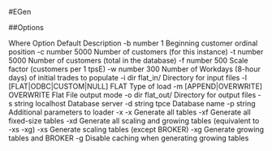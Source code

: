 #EGen

##Options

 Where
  Option                       Default     Description
   -b number                   1           Beginning customer ordinal position
   -c number                   5000        Number of customers (for this instance)
   -t number                   5000        Number of customers (total in the database)
   -f number                   500         Scale factor (customers per 1 tpsE)
   -w number                   300         Number of Workdays (8-hour days) of initial trades to populate
   -i dir                      flat_in/    Directory for input files
   -l [FLAT|ODBC|CUSTOM|NULL]  FLAT        Type of load
   -m [APPEND|OVERWRITE]       OVERWRITE   Flat File output mode
   -o dir                      flat_out/   Directory for output files
   -s string                   localhost   Database server
   -d string                   tpce        Database name
   -p string                               Additional parameters to loader
   -x                          -x          Generate all tables
   -xf                                     Generate all fixed-size tables
   -xd                                     Generate all scaling and growing tables (equivalent to -xs -xg)
   -xs                                     Generate scaling tables (except BROKER)
   -xg                                     Generate growing tables and BROKER
   -g                                      Disable caching when generating growing tables